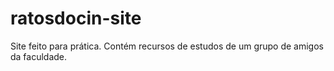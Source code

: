 # ratosdocin-site
Site feito para prática. Contém recursos de estudos de um grupo de amigos da faculdade.
